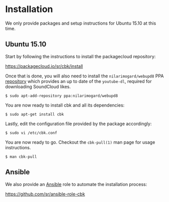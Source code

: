 Installation
============

We only provide packages and setup instructions for Ubuntu 15.10 at this time.

## Ubuntu 15.10

Start by following the instructions to install the packagecloud repository:

<https://packagecloud.io/sr/cbk/install>

Once that is done, you will also need to install the `nilarimogard/webupd8`
PPA [repository][webupd8] which provides an up to date of the `youtube-dl`,
required for downloading SoundCloud likes.

    $ sudo apt-add-repository ppa:nilarimogard/webupd8

You are now ready to install cbk and all its dependencies:

    $ sudo apt-get install cbk

Lastly, edit the configuration file provided by the package accordingly:

    $ sudo vi /etc/cbk.conf

You are now ready to go. Checkout the `cbk-pull(1)` man page for usage
instructions.

    $ man cbk-pull

[webupd8]: https://launchpad.net/~nilarimogard/+archive/ubuntu/webupd8

## Ansible

We also provide an [Ansible](https://ansible.com) role to automate the
installation process:

<https://github.com/sr/ansible-role-cbk>
